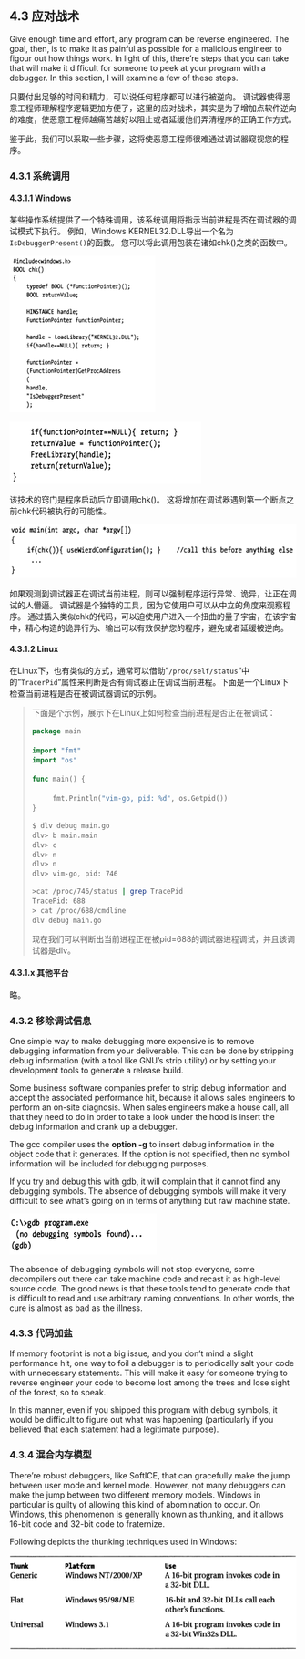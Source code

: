 ## 4.3 应对战术

Give enough time and effort, any program can be reverse engineered. The goal, then, is to make it as painful as possible for a malicious engineer to figour out how things work. In light of this, there’re steps that you can take that will make it difficult for someone to peek at your program with a debugger. In this section, I will examine a few of these steps.

只要付出足够的时间和精力，可以说任何程序都可以进行被逆向。 调试器使得恶意工程师理解程序逻辑更加方便了，这里的应对战术，其实是为了增加点软件逆向的难度，使恶意工程师越痛苦越好以阻止或者延缓他们弄清程序的正确工作方式。

鉴于此，我们可以采取一些步骤，这将使恶意工程师很难通过调试器窥视您的程序。

### 4.3.1 系统调用

#### 4.3.1.1 Windows
某些操作系统提供了一个特殊调用，该系统调用将指示当前进程是否在调试器的调试模式下执行。 例如，Windows KERNEL32.DLL导出一个名为`IsDebuggerPresent()`的函数。 您可以将此调用包装在诸如chk()之类的函数中。

![img](assets/clip_image002-3995693.png)

![img](assets/clip_image003-3995693.png)

该技术的窍门是程序启动后立即调用chk()。 这将增加在调试器遇到第一个断点之前chk代码被执行的可能性。

![img](assets/clip_image004-3995693.png)

如果观测到调试器正在调试当前进程，则可以强制程序运行异常、诡异，让正在调试的人懵逼。 调试器是个独特的工具，因为它使用户可以从中立的角度来观察程序。 通过插入类似chk的代码，可以迫使用户进入一个扭曲的量子宇宙，在该宇宙中，精心构造的诡异行为、输出可以有效保护您的程序，避免或者延缓被逆向。

#### 4.3.1.2 Linux

在Linux下，也有类似的方式，通常可以借助”`/proc/self/status`“中的”`TracerPid`“属性来判断是否有调试器正在调试当前进程。下面是一个Linux下检查当前进程是否在被调试器调试的示例。

> 下面是个示例，展示下在Linux上如何检查当前进程是否正在被调试：
>
> ```go
> package main
> 
> import "fmt"
> import "os"
> 
> func main() {
> 
>      fmt.Println("vim-go, pid: %d", os.Getpid())
> }
> ```
>
> ```bash
> $ dlv debug main.go
> dlv> b main.main
> dlv> c
> dlv> n
> dlv> n
> dlv> vim-go, pid: 746
> ```
>
> ```bash
> >cat /proc/746/status | grep TracePid
> TracePid: 688
> > cat /proc/688/cmdline
> dlv debug main.go
> ```
>
> 现在我们可以判断出当前进程正在被pid=688的调试器进程调试，并且该调试器是dlv。

#### 4.3.1.x 其他平台

略。

### 4.3.2 移除调试信息

One simple way to make debugging more expensive is to remove debugging information from your deliverable. This can be done by stripping debug information (with a tool like GNU’s strip utility) or by setting your development tools to generate a release build.

Some business software companies prefer to strip debug information and accept the associated performance hit, because it allows sales engineers to perform an on-site diagnosis. When sales engineers make a house call, all that they need to do in order to take a look under the hood is insert the debug information and crank up a debugger.

The gcc compiler uses the **option -g** to insert debug information in the object code that it generates. If the option is not specified, then no symbol information will be included for debugging purposes.

If you try and debug this with gdb, it will complain that it cannot find any debugging symbols. The absence of debugging symbols will make it very difficult to see what’s going on in terms of anything but raw machine state.

![img](assets/clip_image005-3995693.png)

The absence of debugging symbols will not stop everyone, some decompilers out there can take machine code and recast it as high-level source code. The good news is that these tools tend to generate code that is difficult to read and use arbitrary naming conventions. In other words, the cure is almost as bad as the illness.

### 4.3.3 代码加盐

If memory footprint is not a big issue, and you don’t mind a slight performance hit, one way to foil a debugger is to periodically salt your code with unnecessary statements. This will make it easy for someone trying to reverse engineer your code to become lost among the trees and lose sight of the forest, so to speak.

In this manner, even if you shipped this program with debug symbols, it would be difficult to figure out what was happening (particularly if you believed that each statement had a legitimate purpose).

### 4.3.4 混合内存模型

There’re robust debuggers, like SoftICE, that can gracefully make the jump between user mode and kernel mode. However, not many debuggers can make the jump between two different memory models. Windows in particular is guilty of allowing this kind of abomination to occur. On Windows, this phenomenon is generally known as thunking, and it allows 16-bit code and 32-bit code to fraternize.

Following depicts the thunking techniques used in Windows:

![img](assets/clip_image006.png)

